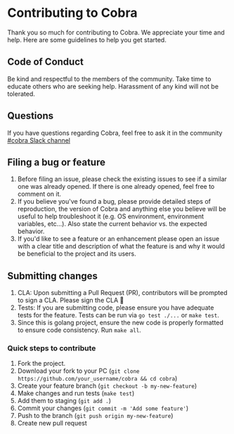 # Contributing to Cobra

Thank you so much for contributing to Cobra. We appreciate your time and help.
Here are some guidelines to help you get started.

## Code of Conduct

Be kind and respectful to the members of the community. Take time to educate
others who are seeking help. Harassment of any kind will not be tolerated.

## Questions

If you have questions regarding Cobra, feel free to ask it in the community
[#cobra Slack channel][cobra-slack]

## Filing a bug or feature

1. Before filing an issue, please check the existing issues to see if a similar
   one was already opened. If there is one already opened, feel free to comment
   on it.
2. If you believe you've found a bug, please provide detailed steps of
   reproduction, the version of Cobra and anything else you believe will be
   useful to help troubleshoot it (e.g. OS environment, environment variables,
   etc...). Also state the current behavior vs. the expected behavior.
3. If you'd like to see a feature or an enhancement please open an issue with a
   clear title and description of what the feature is and why it would be
   beneficial to the project and its users.

## Submitting changes

1. CLA: Upon submitting a Pull Request (PR), contributors will be prompted to
   sign a CLA. Please sign the CLA :slightly_smiling_face:
2. Tests: If you are submitting code, please ensure you have adequate tests for
   the feature. Tests can be run via `go test ./...` or `make test`.
3. Since this is golang project, ensure the new code is properly formatted to
   ensure code consistency. Run `make all`.

### Quick steps to contribute

1. Fork the project.
2. Download your fork to your PC
   (`git clone https://github.com/your_username/cobra && cd cobra`)
3. Create your feature branch (`git checkout -b my-new-feature`)
4. Make changes and run tests (`make test`)
5. Add them to staging (`git add .`)
6. Commit your changes (`git commit -m 'Add some feature'`)
7. Push to the branch (`git push origin my-new-feature`)
8. Create new pull request

<!-- Links -->

[cobra-slack]: https://gophers.slack.com/archives/CD3LP1199
